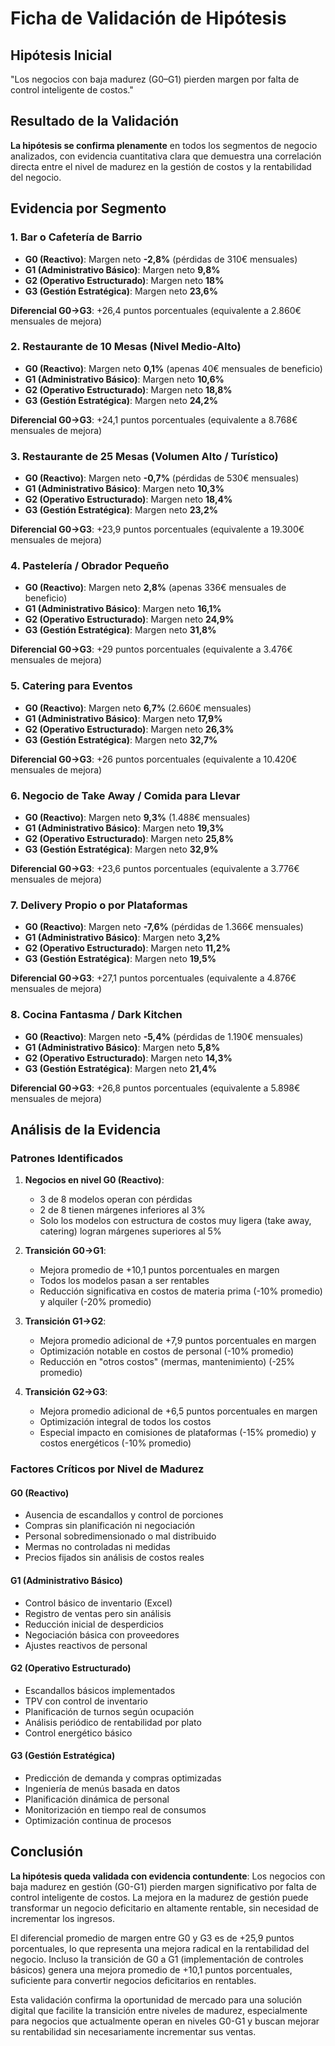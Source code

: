 # Ficha de Validación de Hipótesis

## Hipótesis Inicial
"Los negocios con baja madurez (G0–G1) pierden margen por falta de control inteligente de costos."

## Resultado de la Validación
**La hipótesis se confirma plenamente** en todos los segmentos de negocio analizados, con evidencia cuantitativa clara que demuestra una correlación directa entre el nivel de madurez en la gestión de costos y la rentabilidad del negocio.

## Evidencia por Segmento

### 1. Bar o Cafetería de Barrio
- **G0 (Reactivo)**: Margen neto **-2,8%** (pérdidas de 310€ mensuales)
- **G1 (Administrativo Básico)**: Margen neto **9,8%** 
- **G2 (Operativo Estructurado)**: Margen neto **18%**
- **G3 (Gestión Estratégica)**: Margen neto **23,6%**

**Diferencial G0→G3**: +26,4 puntos porcentuales (equivalente a 2.860€ mensuales de mejora)

### 2. Restaurante de 10 Mesas (Nivel Medio-Alto)
- **G0 (Reactivo)**: Margen neto **0,1%** (apenas 40€ mensuales de beneficio)
- **G1 (Administrativo Básico)**: Margen neto **10,6%**
- **G2 (Operativo Estructurado)**: Margen neto **18,8%**
- **G3 (Gestión Estratégica)**: Margen neto **24,2%**

**Diferencial G0→G3**: +24,1 puntos porcentuales (equivalente a 8.768€ mensuales de mejora)

### 3. Restaurante de 25 Mesas (Volumen Alto / Turístico)
- **G0 (Reactivo)**: Margen neto **-0,7%** (pérdidas de 530€ mensuales)
- **G1 (Administrativo Básico)**: Margen neto **10,3%**
- **G2 (Operativo Estructurado)**: Margen neto **18,4%**
- **G3 (Gestión Estratégica)**: Margen neto **23,2%**

**Diferencial G0→G3**: +23,9 puntos porcentuales (equivalente a 19.300€ mensuales de mejora)

### 4. Pastelería / Obrador Pequeño
- **G0 (Reactivo)**: Margen neto **2,8%** (apenas 336€ mensuales de beneficio)
- **G1 (Administrativo Básico)**: Margen neto **16,1%**
- **G2 (Operativo Estructurado)**: Margen neto **24,9%**
- **G3 (Gestión Estratégica)**: Margen neto **31,8%**

**Diferencial G0→G3**: +29 puntos porcentuales (equivalente a 3.476€ mensuales de mejora)

### 5. Catering para Eventos
- **G0 (Reactivo)**: Margen neto **6,7%** (2.660€ mensuales)
- **G1 (Administrativo Básico)**: Margen neto **17,9%**
- **G2 (Operativo Estructurado)**: Margen neto **26,3%**
- **G3 (Gestión Estratégica)**: Margen neto **32,7%**

**Diferencial G0→G3**: +26 puntos porcentuales (equivalente a 10.420€ mensuales de mejora)

### 6. Negocio de Take Away / Comida para Llevar
- **G0 (Reactivo)**: Margen neto **9,3%** (1.488€ mensuales)
- **G1 (Administrativo Básico)**: Margen neto **19,3%**
- **G2 (Operativo Estructurado)**: Margen neto **25,8%**
- **G3 (Gestión Estratégica)**: Margen neto **32,9%**

**Diferencial G0→G3**: +23,6 puntos porcentuales (equivalente a 3.776€ mensuales de mejora)

### 7. Delivery Propio o por Plataformas
- **G0 (Reactivo)**: Margen neto **-7,6%** (pérdidas de 1.366€ mensuales)
- **G1 (Administrativo Básico)**: Margen neto **3,2%**
- **G2 (Operativo Estructurado)**: Margen neto **11,2%**
- **G3 (Gestión Estratégica)**: Margen neto **19,5%**

**Diferencial G0→G3**: +27,1 puntos porcentuales (equivalente a 4.876€ mensuales de mejora)

### 8. Cocina Fantasma / Dark Kitchen
- **G0 (Reactivo)**: Margen neto **-5,4%** (pérdidas de 1.190€ mensuales)
- **G1 (Administrativo Básico)**: Margen neto **5,8%**
- **G2 (Operativo Estructurado)**: Margen neto **14,3%**
- **G3 (Gestión Estratégica)**: Margen neto **21,4%**

**Diferencial G0→G3**: +26,8 puntos porcentuales (equivalente a 5.898€ mensuales de mejora)

## Análisis de la Evidencia

### Patrones Identificados
1. **Negocios en nivel G0 (Reactivo)**:
   - 3 de 8 modelos operan con pérdidas
   - 2 de 8 tienen márgenes inferiores al 3%
   - Solo los modelos con estructura de costos muy ligera (take away, catering) logran márgenes superiores al 5%

2. **Transición G0→G1**:
   - Mejora promedio de +10,1 puntos porcentuales en margen
   - Todos los modelos pasan a ser rentables
   - Reducción significativa en costos de materia prima (-10% promedio) y alquiler (-20% promedio)

3. **Transición G1→G2**:
   - Mejora promedio adicional de +7,9 puntos porcentuales en margen
   - Optimización notable en costos de personal (-10% promedio)
   - Reducción en "otros costos" (mermas, mantenimiento) (-25% promedio)

4. **Transición G2→G3**:
   - Mejora promedio adicional de +6,5 puntos porcentuales en margen
   - Optimización integral de todos los costos
   - Especial impacto en comisiones de plataformas (-15% promedio) y costos energéticos (-10% promedio)

### Factores Críticos por Nivel de Madurez

#### G0 (Reactivo)
- Ausencia de escandallos y control de porciones
- Compras sin planificación ni negociación
- Personal sobredimensionado o mal distribuido
- Mermas no controladas ni medidas
- Precios fijados sin análisis de costos reales

#### G1 (Administrativo Básico)
- Control básico de inventario (Excel)
- Registro de ventas pero sin análisis
- Reducción inicial de desperdicios
- Negociación básica con proveedores
- Ajustes reactivos de personal

#### G2 (Operativo Estructurado)
- Escandallos básicos implementados
- TPV con control de inventario
- Planificación de turnos según ocupación
- Análisis periódico de rentabilidad por plato
- Control energético básico

#### G3 (Gestión Estratégica)
- Predicción de demanda y compras optimizadas
- Ingeniería de menús basada en datos
- Planificación dinámica de personal
- Monitorización en tiempo real de consumos
- Optimización continua de procesos

## Conclusión

**La hipótesis queda validada con evidencia contundente**: Los negocios con baja madurez en gestión (G0-G1) pierden margen significativo por falta de control inteligente de costos. La mejora en la madurez de gestión puede transformar un negocio deficitario en altamente rentable, sin necesidad de incrementar los ingresos.

El diferencial promedio de margen entre G0 y G3 es de +25,9 puntos porcentuales, lo que representa una mejora radical en la rentabilidad del negocio. Incluso la transición de G0 a G1 (implementación de controles básicos) genera una mejora promedio de +10,1 puntos porcentuales, suficiente para convertir negocios deficitarios en rentables.

Esta validación confirma la oportunidad de mercado para una solución digital que facilite la transición entre niveles de madurez, especialmente para negocios que actualmente operan en niveles G0-G1 y buscan mejorar su rentabilidad sin necesariamente incrementar sus ventas.
